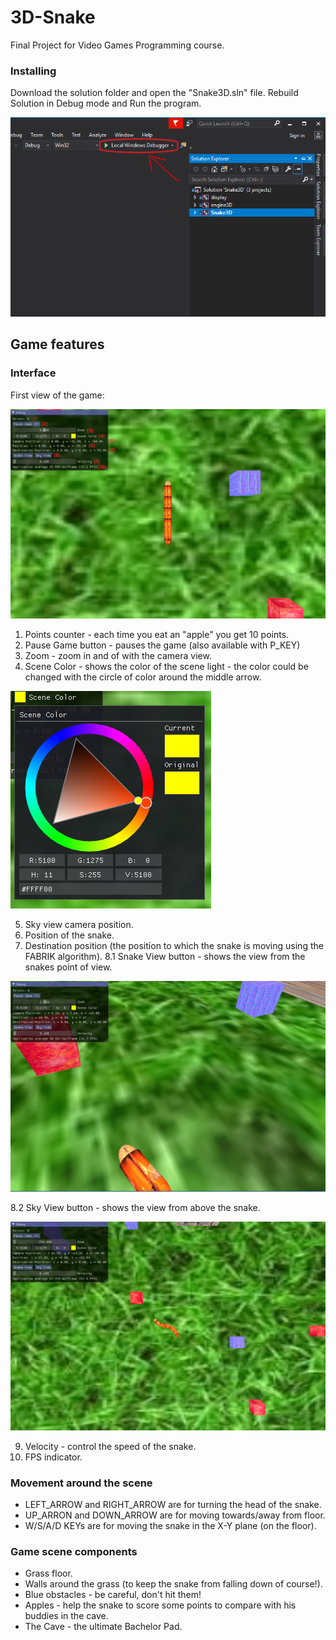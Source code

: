 # 3D-Snake

Final Project for Video Games Programming course.

### Installing

Download the solution folder and open the "Snake3D.sln" file.
Rebuild Solution in Debug mode and Run the program.

![Screenshot](res/runProgram.PNG)


## Game features

### Interface

First view of the game:

![Screenshot](res/firstGameView.PNG)

1. Points counter - each time you eat an "apple" you get 10 points.
2. Pause Game button - pauses the game (also available with P_KEY)
3. Zoom - zoom in and of with the camera view.
4. Scene Color - shows the color of the scene light -
the color could be changed with the circle of color around the middle arrow.

![Screenshot](res/colorSelection.PNG)


5. Sky view camera position.
6. Position of the snake.
7. Destination position (the position to which the snake is moving using the FABRIK algorithm).
8.1 Snake View button - shows the view from the snakes point of view.

![Screenshot](res/snakeView.PNG)

8.2 Sky View button - shows the view from above the snake.

![Screenshot](res/skyView.PNG)

9. Velocity - control the speed of the snake.
10. FPS indicator.


### Movement around the scene
  * LEFT_ARROW and RIGHT_ARROW are for turning the head of the snake.
  * UP_ARRON and DOWN_ARROW are for moving towards/away from floor.
  * W/S/A/D KEYs are for moving the snake in the X-Y plane (on the floor).
 
### Game scene components
  * Grass floor.
  * Walls around the grass (to keep the snake from falling down of course!).
  * Blue obstacles - be careful, don't hit them!
  * Apples - help the snake to score some points to compare with his buddies in the cave.
  * The Cave - the ultimate Bachelor Pad.

